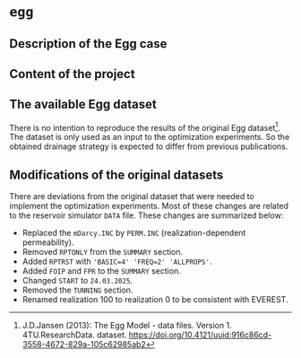 # `egg`


## Description of the Egg case



## Content of the project



## The available Egg dataset

There is no intention to reproduce the results of the original Egg dataset[^2]. 
The dataset is only used as an input to the optimization experiments.
So the obtained drainage strategy is expected to differ from previous publications.  


## Modifications of the original datasets

There are deviations from the original dataset that were needed to implement the optimization experiments. 
Most of these changes are related to the reservoir simulator `DATA` file.
These changes are summarized below:

- Replaced the `mDarcy.INC` by `PERM.INC` (realization-dependent permeability).
- Removed `RPTONLY` from the `SUMMARY` section.
- Added `RPTRST` with `'BASIC=4' 'FREQ=2' 'ALLPROPS'`.
- Added `FOIP` and `FPR` to the `SUMMARY` section.
- Changed `START` to `24.03.2025`.
- Removed the `TUNNING` section.
- Renamed realization 100 to realization 0 to be consistent with EVEREST.




[^1]: Jansen, J.D., Fonseca, R.M., Kahrobaei, S., Siraj, M.M., Van Essen, G.M. and Van den Hof, P.M.J. (2014), The egg model – a geological ensemble for reservoir simulation. Geosci. Data J., 1: 192-195. https://doi.org/10.1002/gdj3.21
[^2]: J.D.Jansen (2013): The Egg Model - data files. Version 1. 4TU.ResearchData. dataset. https://doi.org/10.4121/uuid:916c86cd-3558-4672-829a-105c62985ab2